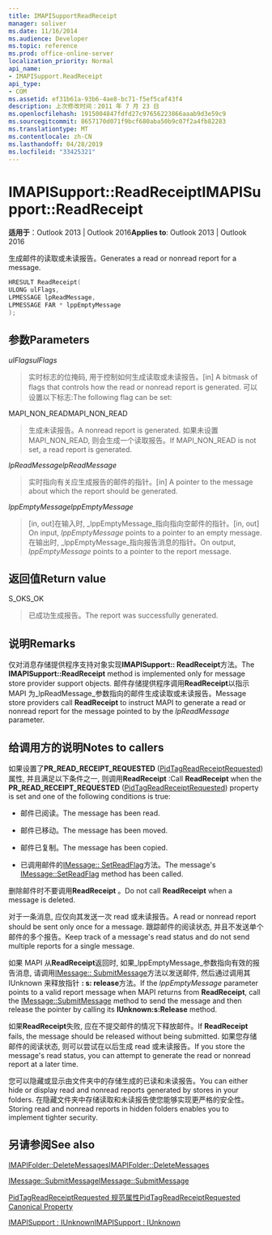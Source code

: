 ```yaml
---
title: IMAPISupportReadReceipt
manager: soliver
ms.date: 11/16/2014
ms.audience: Developer
ms.topic: reference
ms.prod: office-online-server
localization_priority: Normal
api_name:
- IMAPISupport.ReadReceipt
api_type:
- COM
ms.assetid: ef31b61a-93b6-4ae8-bc71-f5ef5caf43f4
description: 上次修改时间：2011 年 7 月 23 日
ms.openlocfilehash: 1915004847fdfd27c97656223866aaab9d3e59c9
ms.sourcegitcommit: 8657170d071f9bcf680aba50b9c07f2a4fb82283
ms.translationtype: MT
ms.contentlocale: zh-CN
ms.lasthandoff: 04/28/2019
ms.locfileid: "33425321"
---
```

# <a name="imapisupportreadreceipt"></a><span data-ttu-id="7d799-103">IMAPISupport::ReadReceipt</span><span class="sxs-lookup"><span data-stu-id="7d799-103">IMAPISupport::ReadReceipt</span></span>

  
  
<span data-ttu-id="7d799-104">**适用于**：Outlook 2013 | Outlook 2016</span><span class="sxs-lookup"><span data-stu-id="7d799-104">**Applies to**: Outlook 2013 | Outlook 2016</span></span> 
  
<span data-ttu-id="7d799-105">生成邮件的读取或未读报告。</span><span class="sxs-lookup"><span data-stu-id="7d799-105">Generates a read or nonread report for a message.</span></span>
  
```cpp
HRESULT ReadReceipt(
ULONG ulFlags,
LPMESSAGE lpReadMessage,
LPMESSAGE FAR * lppEmptyMessage
);
```

## <a name="parameters"></a><span data-ttu-id="7d799-106">参数</span><span class="sxs-lookup"><span data-stu-id="7d799-106">Parameters</span></span>

 <span data-ttu-id="7d799-107">_ulFlags_</span><span class="sxs-lookup"><span data-stu-id="7d799-107">_ulFlags_</span></span>
  
> <span data-ttu-id="7d799-108">实时标志的位掩码, 用于控制如何生成读取或未读报告。</span><span class="sxs-lookup"><span data-stu-id="7d799-108">[in] A bitmask of flags that controls how the read or nonread report is generated.</span></span> <span data-ttu-id="7d799-109">可以设置以下标志:</span><span class="sxs-lookup"><span data-stu-id="7d799-109">The following flag can be set:</span></span>
    
<span data-ttu-id="7d799-110">MAPI_NON_READ</span><span class="sxs-lookup"><span data-stu-id="7d799-110">MAPI_NON_READ</span></span> 
  
> <span data-ttu-id="7d799-111">生成未读报告。</span><span class="sxs-lookup"><span data-stu-id="7d799-111">A nonread report is generated.</span></span> <span data-ttu-id="7d799-112">如果未设置 MAPI_NON_READ, 则会生成一个读取报告。</span><span class="sxs-lookup"><span data-stu-id="7d799-112">If MAPI_NON_READ is not set, a read report is generated.</span></span>
    
 <span data-ttu-id="7d799-113">_lpReadMessage_</span><span class="sxs-lookup"><span data-stu-id="7d799-113">_lpReadMessage_</span></span>
  
> <span data-ttu-id="7d799-114">实时指向有关应生成报告的邮件的指针。</span><span class="sxs-lookup"><span data-stu-id="7d799-114">[in] A pointer to the message about which the report should be generated.</span></span>
    
 <span data-ttu-id="7d799-115">_lppEmptyMessage_</span><span class="sxs-lookup"><span data-stu-id="7d799-115">_lppEmptyMessage_</span></span>
  
> <span data-ttu-id="7d799-116">[in, out]在输入时, _lppEmptyMessage_指向指向空邮件的指针。</span><span class="sxs-lookup"><span data-stu-id="7d799-116">[in, out] On input,  _lppEmptyMessage_ points to a pointer to an empty message.</span></span> <span data-ttu-id="7d799-117">在输出时, _lppEmptyMessage_指向报告消息的指针。</span><span class="sxs-lookup"><span data-stu-id="7d799-117">On output,  _lppEmptyMessage_ points to a pointer to the report message.</span></span> 
    
## <a name="return-value"></a><span data-ttu-id="7d799-118">返回值</span><span class="sxs-lookup"><span data-stu-id="7d799-118">Return value</span></span>

<span data-ttu-id="7d799-119">S_OK</span><span class="sxs-lookup"><span data-stu-id="7d799-119">S_OK</span></span> 
  
> <span data-ttu-id="7d799-120">已成功生成报告。</span><span class="sxs-lookup"><span data-stu-id="7d799-120">The report was successfully generated.</span></span>
    
## <a name="remarks"></a><span data-ttu-id="7d799-121">说明</span><span class="sxs-lookup"><span data-stu-id="7d799-121">Remarks</span></span>

<span data-ttu-id="7d799-122">仅对消息存储提供程序支持对象实现**IMAPISupport:: ReadReceipt**方法。</span><span class="sxs-lookup"><span data-stu-id="7d799-122">The **IMAPISupport::ReadReceipt** method is implemented only for message store provider support objects.</span></span> <span data-ttu-id="7d799-123">邮件存储提供程序调用**ReadReceipt**以指示 MAPI 为_lpReadMessage_参数指向的邮件生成读取或未读报告。</span><span class="sxs-lookup"><span data-stu-id="7d799-123">Message store providers call **ReadReceipt** to instruct MAPI to generate a read or nonread report for the message pointed to by the  _lpReadMessage_ parameter.</span></span> 
  
## <a name="notes-to-callers"></a><span data-ttu-id="7d799-124">给调用方的说明</span><span class="sxs-lookup"><span data-stu-id="7d799-124">Notes to callers</span></span>

<span data-ttu-id="7d799-125">如果设置了**PR_READ_RECEIPT_REQUESTED** ([PidTagReadReceiptRequested](pidtagreadreceiptrequested-canonical-property.md)) 属性, 并且满足以下条件之一, 则调用**ReadReceipt** :</span><span class="sxs-lookup"><span data-stu-id="7d799-125">Call **ReadReceipt** when the **PR_READ_RECEIPT_REQUESTED** ([PidTagReadReceiptRequested](pidtagreadreceiptrequested-canonical-property.md)) property is set and one of the following conditions is true:</span></span>
  
- <span data-ttu-id="7d799-126">邮件已阅读。</span><span class="sxs-lookup"><span data-stu-id="7d799-126">The message has been read.</span></span>
    
- <span data-ttu-id="7d799-127">邮件已移动。</span><span class="sxs-lookup"><span data-stu-id="7d799-127">The message has been moved.</span></span>
    
- <span data-ttu-id="7d799-128">邮件已复制。</span><span class="sxs-lookup"><span data-stu-id="7d799-128">The message has been copied.</span></span>
    
- <span data-ttu-id="7d799-129">已调用邮件的[IMessage:: SetReadFlag](imessage-setreadflag.md)方法。</span><span class="sxs-lookup"><span data-stu-id="7d799-129">The message's [IMessage::SetReadFlag](imessage-setreadflag.md) method has been called.</span></span> 
    
<span data-ttu-id="7d799-130">删除邮件时不要调用**ReadReceipt** 。</span><span class="sxs-lookup"><span data-stu-id="7d799-130">Do not call **ReadReceipt** when a message is deleted.</span></span> 
  
<span data-ttu-id="7d799-131">对于一条消息, 应仅向其发送一次 read 或未读报告。</span><span class="sxs-lookup"><span data-stu-id="7d799-131">A read or nonread report should be sent only once for a message.</span></span> <span data-ttu-id="7d799-132">跟踪邮件的阅读状态, 并且不发送单个邮件的多个报告。</span><span class="sxs-lookup"><span data-stu-id="7d799-132">Keep track of a message's read status and do not send multiple reports for a single message.</span></span>
  
<span data-ttu-id="7d799-133">如果 MAPI 从**ReadReceipt**返回时, 如果_lppEmptyMessage_参数指向有效的报告消息, 请调用[IMessage:: SubmitMessage](imessage-submitmessage.md)方法以发送邮件, 然后通过调用其 IUnknown 来释放指针 **: s: release**方法。</span><span class="sxs-lookup"><span data-stu-id="7d799-133">If the  _lppEmptyMessage_ parameter points to a valid report message when MAPI returns from **ReadReceipt**, call the [IMessage::SubmitMessage](imessage-submitmessage.md) method to send the message and then release the pointer by calling its **IUnknown:s:Release** method.</span></span> 
  
<span data-ttu-id="7d799-134">如果**ReadReceipt**失败, 应在不提交邮件的情况下释放邮件。</span><span class="sxs-lookup"><span data-stu-id="7d799-134">If **ReadReceipt** fails, the message should be released without being submitted.</span></span> <span data-ttu-id="7d799-135">如果您存储邮件的阅读状态, 则可以尝试在以后生成 read 或未读报告。</span><span class="sxs-lookup"><span data-stu-id="7d799-135">If you store the message's read status, you can attempt to generate the read or nonread report at a later time.</span></span> 
  
<span data-ttu-id="7d799-136">您可以隐藏或显示由文件夹中的存储生成的已读和未读报告。</span><span class="sxs-lookup"><span data-stu-id="7d799-136">You can either hide or display read and nonread reports generated by stores in your folders.</span></span> <span data-ttu-id="7d799-137">在隐藏文件夹中存储读取和未读报告使您能够实现更严格的安全性。</span><span class="sxs-lookup"><span data-stu-id="7d799-137">Storing read and nonread reports in hidden folders enables you to implement tighter security.</span></span>
  
## <a name="see-also"></a><span data-ttu-id="7d799-138">另请参阅</span><span class="sxs-lookup"><span data-stu-id="7d799-138">See also</span></span>



[<span data-ttu-id="7d799-139">IMAPIFolder::DeleteMessages</span><span class="sxs-lookup"><span data-stu-id="7d799-139">IMAPIFolder::DeleteMessages</span></span>](imapifolder-deletemessages.md)
  
[<span data-ttu-id="7d799-140">IMessage::SubmitMessage</span><span class="sxs-lookup"><span data-stu-id="7d799-140">IMessage::SubmitMessage</span></span>](imessage-submitmessage.md)
  
[<span data-ttu-id="7d799-141">PidTagReadReceiptRequested 规范属性</span><span class="sxs-lookup"><span data-stu-id="7d799-141">PidTagReadReceiptRequested Canonical Property</span></span>](pidtagreadreceiptrequested-canonical-property.md)
  
[<span data-ttu-id="7d799-142">IMAPISupport : IUnknown</span><span class="sxs-lookup"><span data-stu-id="7d799-142">IMAPISupport : IUnknown</span></span>](imapisupportiunknown.md)

